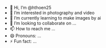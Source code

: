 - 👋 Hi, I’m @hthoen25
- 👀 I’m interested in photography and video
- 🌱 I’m currently learning to make images by ai
- 💞️ I’m looking to collaborate on ...
- 📫 How to reach me ...
- 😄 Pronouns: ...
- ⚡ Fun fact: ...

<!---
hthoen25/hthoen25 is a ✨ special ✨ repository because its `README.md` (this file) appears on your GitHub profile.
You can click the Preview link to take a look at your changes.
--->
